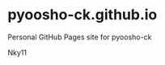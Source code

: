 # pyoosho-ck.github.io
Personal GitHub Pages site for pyoosho-ck



























































Nky11
